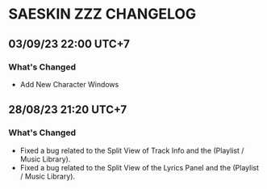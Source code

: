 # SAESKIN ZZZ CHANGELOG
## 03/09/23 22:00 UTC+7
### What's Changed
- Add New Character Windows
  
## 28/08/23 21:20 UTC+7
### What's Changed
- Fixed a bug related to the Split View of Track Info and the (Playlist / Music Library).
- Fixed a bug related to the Split View of the Lyrics Panel and the (Playlist / Music Library).
